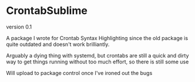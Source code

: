 # CrontabSublime

version 0.1

A package I wrote for Crontab Syntax Highlighting since the old package is quite outdated and doesn't work brilliantly.

Arguably a dying thing with systemd, but crontabs are still a quick and dirty way to get things running without too much effort, so there is still some use

Will upload to package control once I've ironed out the bugs